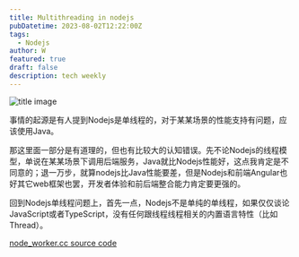 ```yaml
---
title: Multithreading in nodejs
pubDatetime: 2023-08-02T12:22:00Z
tags:
  - Nodejs
author: W
featured: true
draft: false
description: tech weekly
---
```


![title image](https://images.unsplash.com/photo-1690736159167-b00621eba9f6?ixlib=rb-4.0.3&ixid=M3wxMjA3fDB8MHxwaG90by1wYWdlfHx8fGVufDB8fHx8fA%3D%3D&auto=format&fit=crop&w=687&q=80)

事情的起源是有人提到Nodejs是单线程的，对于某某场景的性能支持有问题，应该使用Java。

那这里面一部分是有道理的，但也有比较大的认知错误。先不论Nodejs的线程模型，单说在某某场景下调用后端服务，Java就比Nodejs性能好，这点我肯定是不同意的；退一万步，就算nodejs比Java性能要差，但是Nodejs和前端Angular也好其它web框架也罢，开发者体验和前后端整合能力肯定要更强的。

回到Nodejs单线程问题上，首先一点，Nodejs不是单纯的单线程，如果仅仅谈论JavaScript或者TypeScript，没有任何跟线程线程相关的内置语言特性（比如Thread）。

[node_worker.cc source code](https://github.com/nodejs/node/blob/main/src/node_worker.cc)

[ ]()
